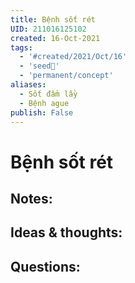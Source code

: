 ```yaml
---
title: Bệnh sốt rét
UID: 211016125102
created: 16-Oct-2021
tags:
  - '#created/2021/Oct/16'
  - 'seed🥜'
  - 'permanent/concept'
aliases:
  - Sốt đầm lầy
  - Bệnh ague
publish: False
---
```

# Bệnh sốt rét

## Notes:


## Ideas & thoughts:

## Questions:


